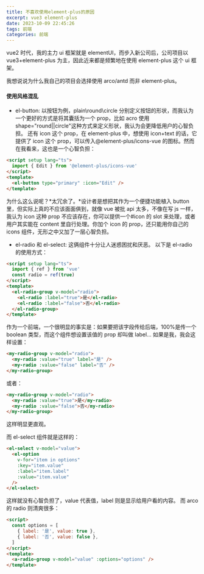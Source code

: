 ```yaml
---
title: 不喜欢使用element-plus的原因
excerpt: vue3 element-plus
date: 2023-10-09 22:45:26
tags: 前端
categories: 前端
---
```


vue2 时代，我的主力 ui 框架就是 elementUI，而步入新公司后，公司项目以 vue3+element-plus 为主，因此近来都是频繁地在使用 element-plus 这个 ui 框架。

我想说说为什么我自己的项目会选择使用 arco/antd 而非 element-plus。

#### 使用风格混乱

- el-button:
  以按钮为例，plain\round\circle 分别定义按钮的形状，而我认为一个更好的方式是将其囊括为一个 prop，比如 acro 使用 shape="round||circle"这种方式来定义形状，我认为会更降低用户的心智负担。
  还有 icon 这个 prop，在 element-plus 中，想使用 icon+text 的话，它提供了 icon 这个 prop，可以传入@element-plus/icons-vue 的图标。然而在我看来，这也是一个心智负担：

```html
<script setup lang="ts">
  import { Edit } from '@element-plus/icons-vue'
</script>
<template>
  <el-button type="primary" :icon="Edit" />
</template>
```

为什么这么说呢？*太冗余了。*设计者是想把其作为一个便捷功能植入 button 里，但实际上真的不应该面面俱到，就像 vue 被批 api 太多，不像在写 js 一样，我认为 icon 这种 prop 不应该存在，你可以提供一个#icon 的 slot 来处理，或者用户其实能在 content 里自行处理。你加个 icon 的 prop，还只能用你自己的 icons 组件，无形之中又加了一层心智负担。

- el-radio 和 el-select:
  这俩组件十分让人迷惑困扰和厌恶。
  以下是 el-radio 的使用方式：

```html
<script setup lang="ts">
  import { ref } from 'vue'
  const radio = ref(true)
</script>
<template>
  <el-radio-group v-model="radio">
    <el-radio :label="true">是</el-radio>
    <el-radio :label="false">否</el-radio>
  </el-radio-group>
</template>
```

作为一个前端，一个很明显的事实是：如果要把该字段传给后端，100%是传一个 boolean 类型，而这个组件想设置该值的 prop 却叫做 label...
如果是我，我会这样设置：

```html
<my-radio-group v-model="radio">
  <my-radio :value="true" label="是" />
  <my-radio :value="false" label="否" />
</my-radio-group>
```

或者：

```html
<my-radio-group v-model="radio">
  <my-radio :value="true">是</my-radio>
  <my-radio :value="false">否</my-radio>
</my-radio-group>
```

这样明显更直观。

而 el-select 组件就是这样的：

```html
<el-select v-model="value">
  <el-option
    v-for="item in options"
    :key="item.value"
    :label="item.label"
    :value="item.value"
  />
</el-select>
```

这样就没有心智负担了，value 代表值，label 则是显示给用户看的内容。
而 arco 的 radio 则清爽很多：

```html
<script>
  const options = [
    { label: '是', value: true },
    { label: '否', value: false },
  ]
</script>
<template>
  <a-radio-group v-model="value" :options="options" />
</template>
```
